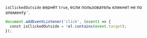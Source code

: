 `isClickedOutside` вернёт `true`, если пользователь кликнет не по элементу `.

```js
document.addEventListener('click', (event) => {
  const isClickedOutside = !el.contains(event.target);
});
```
